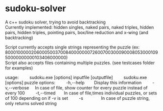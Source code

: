 # sudoku-solver
A c++ sudoku solver, trying to avoid backtracking  
Currently implemented: hidden singles, naked pairs, naked triples, hidden pairs, hidden triples, pointing pairs, box/line reduction and x-wing (and backtracking)  
  
Script currently accepts single strings representing the puzzle (ex: 800010000020600050037008400000007260070030009000805300010950000000000103406000000)  
Script also accepts files containing multiple puzzles. (see testcases folder for examples)

usage:
&nbsp;&nbsp;&nbsp;&nbsp;&nbsp;&nbsp;&nbsp;&nbsp;sudoku.exe [options] inputfile [outputfile]
&nbsp;&nbsp;&nbsp;&nbsp;&nbsp;&nbsp;&nbsp;&nbsp;sudoku.exe [options] puzzle
options:
&nbsp;&nbsp;&nbsp;&nbsp;&nbsp;&nbsp;&nbsp;&nbsp;-h,--help&nbsp;&nbsp;&nbsp;&nbsp;&nbsp;&nbsp;&nbsp;&nbsp;Display this information
&nbsp;&nbsp;&nbsp;&nbsp;&nbsp;&nbsp;&nbsp;&nbsp;-v,--verbose&nbsp;&nbsp;&nbsp;&nbsp;&nbsp;In case of file, show counter for every puzzle instead of every 100
&nbsp;&nbsp;&nbsp;&nbsp;&nbsp;&nbsp;&nbsp;&nbsp;-t,--timed&nbsp;&nbsp;&nbsp;&nbsp;&nbsp;&nbsp;&nbsp;In case of file,times individual puzzles, or sets of 100 depending on if -v is set
&nbsp;&nbsp;&nbsp;&nbsp;&nbsp;&nbsp;&nbsp;&nbsp;-s&nbsp;&nbsp;&nbsp;&nbsp;&nbsp;&nbsp;&nbsp;&nbsp;&nbsp;&nbsp;&nbsp;&nbsp;&nbsp;&nbsp;&nbsp;In case of puzzle string, only returns solved string

